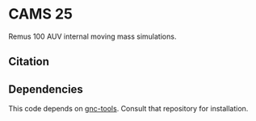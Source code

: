 # CAMS 25
Remus 100 AUV internal moving mass simulations.
## Citation

## Dependencies
This code depends on [gnc-tools](https://github.com/rambech/gnc-tools/). Consult that repository for installation.